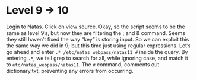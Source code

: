 # Level 9 -> 10
Login to Natas. Click on view source.
Okay, so the script seems to be the same as level 9’s, but now they are filtering the ; and & command.
Seems they still haven’t fixed the way “key” is storing input. So we can exploit this the same way we did in 9; but this time just using regular expressions.
Let’s go ahead and enter `.* /etc/natas_webpass/natas11 #` inside the query. By entering `.*`, we tell grep to search for all, while ignoring case, and match it to `etc/natas_webpass/natas11`. The `#` command, comments out dictionary.txt, preventing any errors from occurring.

